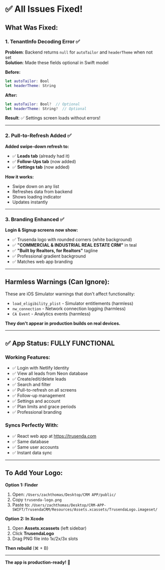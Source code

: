 # ✅ All Issues Fixed!

## What Was Fixed:

### 1. TenantInfo Decoding Error ✅
**Problem**: Backend returns `null` for `autoTailor` and `headerTheme` when not set  
**Solution**: Made these fields optional in Swift model

**Before:**
```swift
let autoTailor: Bool
let headerTheme: String
```

**After:**
```swift
let autoTailor: Bool?  // Optional
let headerTheme: String?  // Optional
```

**Result**: ✅ Settings screen loads without errors!

---

### 2. Pull-to-Refresh Added ✅
**Added swipe-down refresh to:**
- ✅ **Leads tab** (already had it)
- ✅ **Follow-Ups tab** (now added)
- ✅ **Settings tab** (now added)

**How it works:**
- Swipe down on any list
- Refreshes data from backend
- Shows loading indicator
- Updates instantly

---

### 3. Branding Enhanced ✅
**Login & Signup screens now show:**
- ✅ Trusenda logo with rounded corners (white background)
- ✅ **"COMMERCIAL & INDUSTRIAL REAL ESTATE CRM"** in teal
- ✅ **"Built by Realtors, for Realtors"** tagline
- ✅ Professional gradient background
- ✅ Matches web app branding

---

## Harmless Warnings (Can Ignore):

These are iOS Simulator warnings that don't affect functionality:

- `load_eligibility_plist` - Simulator entitlements (harmless)
- `nw_connection` - Network connection logging (harmless)
- `CA Event` - Analytics events (harmless)

**They don't appear in production builds on real devices.**

---

## ✅ App Status: FULLY FUNCTIONAL

### Working Features:
- ✅ Login with Netlify Identity
- ✅ View all leads from Neon database
- ✅ Create/edit/delete leads
- ✅ Search and filter
- ✅ Pull-to-refresh on all screens
- ✅ Follow-up management
- ✅ Settings and account
- ✅ Plan limits and grace periods
- ✅ Professional branding

### Syncs Perfectly With:
- ✅ React web app at https://trusenda.com
- ✅ Same database
- ✅ Same user accounts
- ✅ Instant data sync

---

## To Add Your Logo:

**Option 1: Finder**
1. Open: `/Users/zachthomas/Desktop/CRM APP/public/`
2. Copy `trusenda-logo.png`
3. Paste to: `/Users/zachthomas/Desktop/CRM-APP-SWIFT/TrusendaCRM/Resources/Assets.xcassets/TrusendaLogo.imageset/`

**Option 2: In Xcode**
1. Open **Assets.xcassets** (left sidebar)
2. Click **TrusendaLogo**
3. Drag PNG file into 1x/2x/3x slots

**Then rebuild** (⌘ + B)

---

**The app is production-ready!** 🚀

